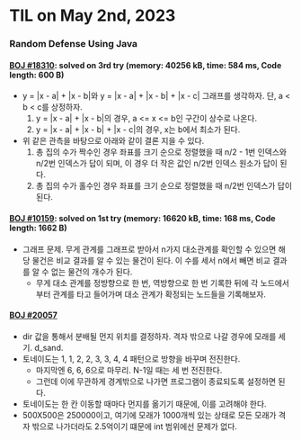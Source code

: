 # **TIL on May 2nd, 2023**

### Random Defense Using Java
#### [BOJ #18310](../../../Problem%20Solving/boj/random%20defense/18310-04-27-2023.java): solved on 3rd try (memory: 40256 kB, time: 584 ms, Code length: 600 B)
* y = |x - a| + |x - b|와 y = |x - a| + |x - b| + |x - c| 그래프를 생각하자. 단, a < b < c를 상정하자.
  1. y = |x - a| + |x - b|의 경우, a <= x <= b인 구간이 상수로 나온다.
  2. y = |x - a| + |x - b| + |x - c|의 경우, x는 b에서 최소가 된다.
* 위 같은 관측을 바탕으로 아래와 같이 결론 지을 수 있다.
  1. 총 집의 수가 짝수인 경우 좌표를 크기 순으로 정렬했을 때 n/2 - 1번 인덱스와 n/2번 인덱스가 답이 되며, 이 경우 더 작은 값인 n/2번 인덱스 원소가 답이 된다.
  2. 총 집의 수가 홀수인 경우 좌표를 크기 순으로 정렬했을 때 n/2번 인덱스가 답이 된다.


#### [BOJ #10159](../../../Problem%20Solving/boj/random%20defense/10159-05-01-2023.java): solved on 1st try (memory: 16620 kB, time: 168 ms, Code length: 1662 B)
* 그래프 문제. 무게 관계를 그래프로 받아서 n가지 대소관계를 확인할 수 있으면 해당 물건은 비교 결과를 알 수 있는 물건이 된다. 이 수를 세서 n에서 빼면 비교 결과를 알 수 없는 물건의 개수가 된다.
  - 무게 대소 관계를 정방향으로 한 번, 역방향으로 한 번 기록한 뒤에 각 노드에서부터 관계를 타고 들어가며 대소 관계가 확정되는 노드들을 기록해보자.


#### [BOJ #20057](../../../Problem%20Solving/boj/random%20defense/20057-05-02-2023.java)
* dir 값을 통해서 분배될 먼지 위치를 결정하자. 격자 밖으로 나갈 경우에 모래를 세기. d_sand.
* 토네이도는 1, 1, 2, 2, 3, 3, 4, 4 패턴으로 방향을 바꾸며 전진한다.
  - 마지막엔 6, 6, 6으로 마무리. N-1일 때는 세 번 전진한다.
  - 그런데 이에 무관하게 경계밖으로 나가면 프로그램이 종료되도록 설정하면 된다.
* 토네이도는 한 칸 이동할 때마다 먼지를 옮기기 때문에, 이를 고려해야 한다.
* 500X500은 250000이고, 여기에 모래가 1000개씩 있는 상태로 모든 모래가 격자 밖으로 나가더라도 2.5억이기 떄문에 int 범위에선 문제가 없다.